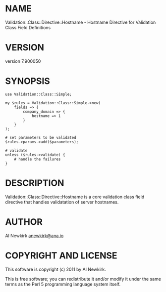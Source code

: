 # NAME

Validation::Class::Directive::Hostname - Hostname Directive for Validation Class Field Definitions

# VERSION

version 7.900050

# SYNOPSIS

    use Validation::Class::Simple;

    my $rules = Validation::Class::Simple->new(
        fields => {
            company_domain => {
                hostname => 1
            }
        }
    );

    # set parameters to be validated
    $rules->params->add($parameters);

    # validate
    unless ($rules->validate) {
        # handle the failures
    }

# DESCRIPTION

Validation::Class::Directive::Hostname is a core validation class field
directive that handles validatation of server hostnames.

# AUTHOR

Al Newkirk <anewkirk@ana.io>

# COPYRIGHT AND LICENSE

This software is copyright (c) 2011 by Al Newkirk.

This is free software; you can redistribute it and/or modify it under
the same terms as the Perl 5 programming language system itself.
